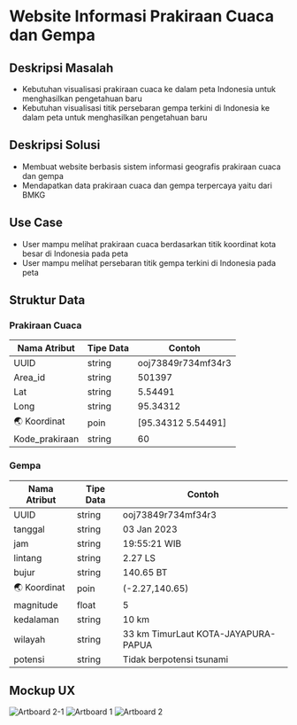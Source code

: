 # Website Informasi Prakiraan Cuaca dan Gempa

## Deskripsi Masalah
- Kebutuhan visualisasi prakiraan cuaca ke dalam peta Indonesia untuk menghasilkan pengetahuan baru
- Kebutuhan visualisasi titik persebaran gempa terkini di Indonesia ke dalam peta untuk menghasilkan pengetahuan baru

## Deskripsi Solusi
- Membuat website berbasis sistem informasi geografis prakiraan cuaca dan gempa
- Mendapatkan data prakiraan cuaca dan gempa terpercaya yaitu dari BMKG

## Use Case
- User mampu melihat prakiraan cuaca berdasarkan titik koordinat kota besar di Indonesia pada peta
- User mampu melihat persebaran titik gempa terkini di Indonesia pada peta

## Struktur Data

### Prakiraan Cuaca
Nama Atribut | Tipe Data | Contoh
---|---|---
UUID | string | ooj73849r734mf34r3
Area_id | string | 501397
Lat | string | 5.54491
Long | string | 95.34312
🌏 Koordinat | poin | [95.34312 5.54491]
Kode_prakiraan | string | 60

### Gempa
Nama Atribut | Tipe Data | Contoh
---|---|---
UUID | string | ooj73849r734mf34r3
tanggal | string | 03 Jan 2023
jam | string | 19:55:21 WIB
lintang |string | 2.27 LS
bujur | string | 140.65 BT
🌏 Koordinat | poin | (-2.27,140.65)
magnitude | float | 5
kedalaman | string | 10 km
wilayah | string | 33 km TimurLaut KOTA-JAYAPURA-PAPUA
potensi | string | Tidak berpotensi tsunami

## Mockup UX
![Artboard 2-1](https://user-images.githubusercontent.com/85223609/210576593-b9fc9665-8048-497d-b170-5a3448e20824.png)
![Artboard 1](https://user-images.githubusercontent.com/85223609/210576599-46934c24-04b7-499e-9d4d-3c738c8803ca.png)
![Artboard 2](https://user-images.githubusercontent.com/85223609/210576604-a36887b2-d98f-4960-bc5b-95f60efe3213.png)
